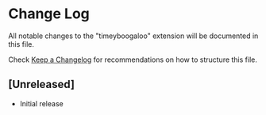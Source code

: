 # Change Log

All notable changes to the "timeyboogaloo" extension will be documented in this file.

Check [Keep a Changelog](http://keepachangelog.com/) for recommendations on how to structure this file.

## [Unreleased]

- Initial release